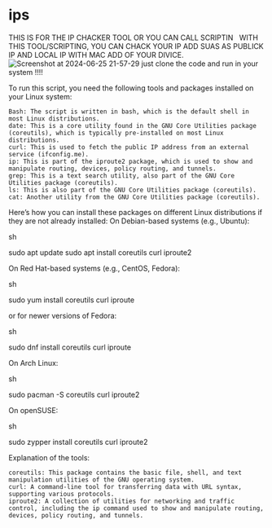 # ips
THIS IS FOR THE IP CHACKER TOOL OR YOU CAN  CALL  SCRIPTIN  
WITH THIS TOOL/SCRIPTING, YOU CAN CHACK YOUR IP ADD
SUAS AS PUBLICK IP AND LOCAL IP WITH MAC ADD OF YOUR DIVICE.
![Screenshot at 2024-06-25 21-57-29](https://github.com/didwmsabargayary/ips/assets/61718775/71ad2ef1-09f8-4be5-bded-b64edba7e7c2)
just clone the code and run in your system !!!!




To run this script, you need the following tools and packages installed on your Linux system:

    Bash: The script is written in bash, which is the default shell in most Linux distributions.
    date: This is a core utility found in the GNU Core Utilities package (coreutils), which is typically pre-installed on most Linux distributions.
    curl: This is used to fetch the public IP address from an external service (ifconfig.me).
    ip: This is part of the iproute2 package, which is used to show and manipulate routing, devices, policy routing, and tunnels.
    grep: This is a text search utility, also part of the GNU Core Utilities package (coreutils).
    ls: This is also part of the GNU Core Utilities package (coreutils).
    cat: Another utility from the GNU Core Utilities package (coreutils).

Here’s how you can install these packages on different Linux distributions if they are not already installed:
On Debian-based systems (e.g., Ubuntu):

sh

sudo apt update
sudo apt install coreutils curl iproute2

On Red Hat-based systems (e.g., CentOS, Fedora):

sh

sudo yum install coreutils curl iproute

or for newer versions of Fedora:

sh

sudo dnf install coreutils curl iproute

On Arch Linux:

sh

sudo pacman -S coreutils curl iproute2

On openSUSE:

sh

sudo zypper install coreutils curl iproute2

Explanation of the tools:

    coreutils: This package contains the basic file, shell, and text manipulation utilities of the GNU operating system.
    curl: A command-line tool for transferring data with URL syntax, supporting various protocols.
    iproute2: A collection of utilities for networking and traffic control, including the ip command used to show and manipulate routing, devices, policy routing, and tunnels.
